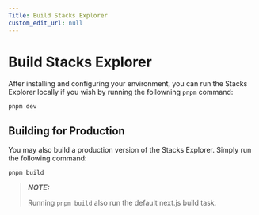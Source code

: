 ```yaml
---
Title: Build Stacks Explorer
custom_edit_url: null
---
```


# Build Stacks Explorer

After installing and configuring your environment, you can run the Stacks Explorer locally if you wish by running the followning `pnpm` command:

`pnpm dev`

## Building for Production

You may also build a production version of the Stacks Explorer. Simply run the following command:

`pnpm build`

> **_NOTE:_**
>
> Running `pnpm build` also run the default next.js build task.
